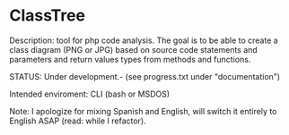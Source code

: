 # ClassTree

Description: tool for php code analysis. The goal is to be able to create a class diagram (PNG or JPG) based on source code statements and parameters and return values types from methods and functions.


STATUS: Under development.- (see progress.txt under "documentation")

Intended enviroment: CLI (bash or MSDOS)



Note:
I apologize for mixing Spanish and English, will switch it entirely to English ASAP (read: while I refactor).


 
